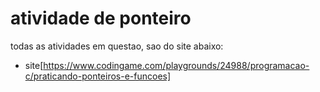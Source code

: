 # atividade de ponteiro

todas as atividades em questao, sao do site abaixo:

- site[https://www.codingame.com/playgrounds/24988/programacao-c/praticando-ponteiros-e-funcoes]